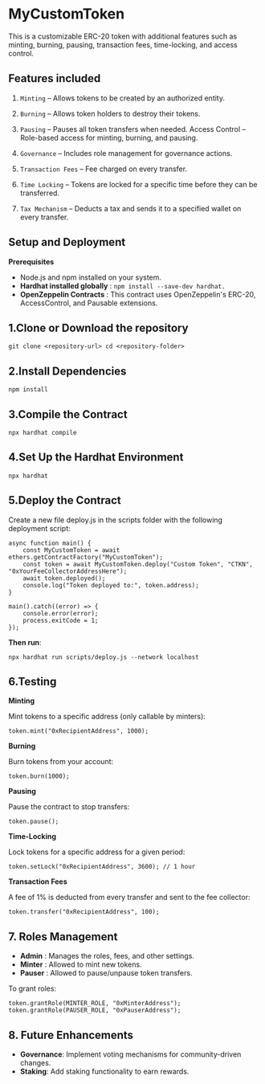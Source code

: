 # MyCustomToken

This is a customizable ERC-20 token with additional features such as minting, burning, pausing, transaction fees, time-locking, and access control.

## Features included
1. `Minting` – Allows tokens to be created by an authorized entity.

2. `Burning` – Allows token holders to destroy their tokens.

3. `Pausing` – Pauses all token transfers when needed.
Access Control – Role-based access for minting, burning, and pausing.

4. `Governance` – Includes role management for governance actions.

5. `Transaction Fees` – Fee charged on every transfer.

6. `Time Locking` – Tokens are locked for a specific time before they can be transferred.

7. `Tax Mechanism` – Deducts a tax and sends it to a specified wallet on every transfer.

## Setup and Deployment

****Prerequisites****

- Node.js and npm installed on your system.
- **Hardhat installed globally** : `npm install --save-dev hardhat.`
- **OpenZeppelin Contracts** : This contract uses OpenZeppelin's ERC-20, AccessControl, and Pausable extensions.
## 1.Clone or Download the repository

``` 
git clone <repository-url> cd <repository-folder> 
```
## 2.Install Dependencies

``` 
npm install 
```
## 3.Compile the Contract
```
npx hardhat compile
```
## 4.Set Up the Hardhat Environment
``` 
npx hardhat
```
## 5.Deploy the Contract
Create a new file deploy.js in the scripts folder with the following deployment script: 
``` 
async function main() {
    const MyCustomToken = await ethers.getContractFactory("MyCustomToken");
    const token = await MyCustomToken.deploy("Custom Token", "CTKN", "0xYourFeeCollectorAddressHere");
    await token.deployed();
    console.log("Token deployed to:", token.address);
}

main().catch((error) => {
    console.error(error);
    process.exitCode = 1;
});
```

**Then run**:
```
npx hardhat run scripts/deploy.js --network localhost
```
## 6.Testing
**Minting**

Mint tokens to a specific address (only callable by minters):
```
token.mint("0xRecipientAddress", 1000); 
```
**Burning**

Burn tokens from your account:
```
token.burn(1000);
``` 
**Pausing**

Pause the contract to stop transfers:
``` 
token.pause();
``` 
**Time-Locking**

Lock tokens for a specific address for a given period:
```
token.setLock("0xRecipientAddress", 3600); // 1 hour
```
**Transaction Fees**

A fee of 1% is deducted from every transfer and sent to the fee collector: 
``` 
token.transfer("0xRecipientAddress", 100); 
```
## 7. Roles Management
- **Admin** : Manages the roles, fees, and other settings.
- **Minter** : Allowed to mint new tokens.
- **Pauser** : Allowed to pause/unpause token transfers.

To grant roles:
```
token.grantRole(MINTER_ROLE, "0xMinterAddress");
token.grantRole(PAUSER_ROLE, "0xPauserAddress");
```
## 8. Future Enhancements
- **Governance**: Implement voting mechanisms for community-driven changes.
- **Staking**: Add staking functionality to earn rewards.
